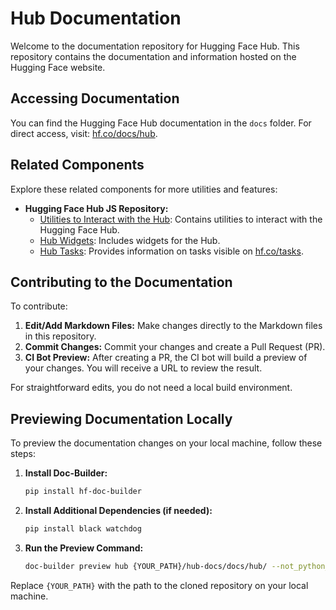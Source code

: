 # Hub Documentation

Welcome to the documentation repository for Hugging Face Hub. This repository contains the documentation and information hosted on the Hugging Face website.

## Accessing Documentation

You can find the Hugging Face Hub documentation in the `docs` folder. For direct access, visit: [hf.co/docs/hub](https://huggingface.co/docs/hub/index).

## Related Components

Explore these related components for more utilities and features:

- **Hugging Face Hub JS Repository:**
  - [Utilities to Interact with the Hub](https://github.com/huggingface/huggingface.js/tree/main/packages/hub): Contains utilities to interact with the Hugging Face Hub.
  - [Hub Widgets](https://github.com/huggingface/huggingface.js/tree/main/packages/widgets): Includes widgets for the Hub.
  - [Hub Tasks](https://github.com/huggingface/huggingface.js/tree/main/packages/tasks): Provides information on tasks visible on [hf.co/tasks](https://huggingface.co/tasks).

## Contributing to the Documentation

To contribute:

1. **Edit/Add Markdown Files:** Make changes directly to the Markdown files in this repository.
2. **Commit Changes:** Commit your changes and create a Pull Request (PR).
3. **CI Bot Preview:** After creating a PR, the CI bot will build a preview of your changes. You will receive a URL to review the result.

For straightforward edits, you do not need a local build environment.

## Previewing Documentation Locally

To preview the documentation changes on your local machine, follow these steps:

1. **Install Doc-Builder:**
   ```bash
   pip install hf-doc-builder
   ```

2. **Install Additional Dependencies (if needed):**
   ```bash
   pip install black watchdog
   ```

3. **Run the Preview Command:**
   ```bash
   doc-builder preview hub {YOUR_PATH}/hub-docs/docs/hub/ --not_python_module
   ```

Replace `{YOUR_PATH}` with the path to the cloned repository on your local machine.
